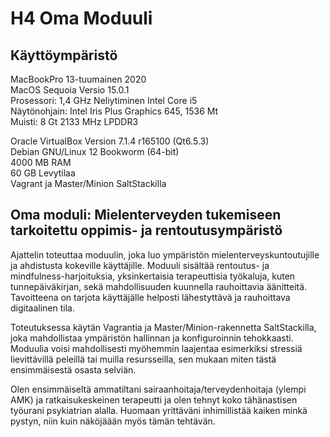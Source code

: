 # H4 Oma Moduuli

## Käyttöympäristö

MacBookPro 13-tuumainen 2020 <br />
MacOS Sequoia Versio 15.0.1 <br />
Prosessori: 1,4 GHz Neliytiminen Intel Core i5 <br />
Näytönohjain: Intel Iris Plus Graphics 645, 1536 Mt <br />
Muisti: 8 Gt 2133 MHz LPDDR3 <br />

Oracle VirtualBox Version 7.1.4 r165100 (Qt6.5.3) <br />
Debian GNU/Linux 12 Bookworm (64-bit) <br />
4000 MB RAM <br />
60 GB Levytilaa <br />
Vagrant ja Master/Minion SaltStackilla <br />

## Oma moduli: Mielenterveyden tukemiseen tarkoitettu oppimis- ja rentoutusympäristö

Ajattelin toteuttaa moduulin, joka luo ympäristön mielenterveyskuntoutujille ja ahdistusta kokeville käyttäjille. Moduuli sisältää rentoutus- ja mindfulness-harjoituksia, yksinkertaisia terapeuttisia työkaluja, kuten tunnepäiväkirjan, sekä mahdollisuuden kuunnella rauhoittavia äänitteitä. Tavoitteena on tarjota käyttäjälle helposti lähestyttävä ja rauhoittava digitaalinen tila.

Toteutuksessa käytän Vagrantia ja Master/Minion-rakennetta SaltStackilla, joka mahdollistaa ympäristön hallinnan ja konfiguroinnin tehokkaasti. Moduulia voisi mahdollisesti myöhemmin laajentaa esimerkiksi stressiä lievittävillä peleillä tai muilla resursseilla, sen mukaan miten tästä ensimmäisestä osasta selviän.

Olen ensimmäiseltä ammatiltani sairaanhoitaja/terveydenhoitaja (ylempi AMK) ja ratkaisukeskeinen terapeutti ja olen tehnyt koko tähänastisen työurani psykiatrian alalla. Huomaan yrittäväni inhimillistää kaiken minkä pystyn, niin kuin näköjäään myös tämän tehtävän. 




